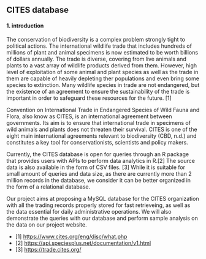 ## CITES database

#### 1. introduction

The conservation of biodiversity is a complex problem strongly tight to political actions. The international wildlife trade that includes hundreds of millions of plant and animal specimens is now estimated to be worth billions of dollars annually. The trade is diverse, covering from live animals and plants to a vast array of wildlife products derived from them. However, high level of exploitation of some animal and plant species as well as the trade in them are capable of heavily depleting ther populations and even bring some species to extinction. Many wildlife species in trade are not endangered, but the existence of an agreement to ensure the sustainability of the trade is important in order to safeguard these resources for the future. [1]

Convention on International Trade in Endangered Species of Wild Fauna and Flora, also know as CITES, is an international agreement between governments. Its aim is to ensure that international trade in specimens of wild animals and plants does not threaten their survival. CITES is one of the eight main international agreements relevant to biodiversity (CBD, n.d.) and constitutes a key tool for conservationists, scientists and policy makers.

Currently, the CITES database is open for queries through an R package that provides users with APIs to perform data analytics in R.[2] The source data is also available in the form of CSV files. [3] While it is suitable for small amount of queries and data size, as there are currently more than 2 million records in the database, we consider it can be better organized in the form of a relational database. 

Our project aims at proposing a MySQL database for the CITES organization with all the trading records properly stored for fast retrieveing, as well as the data essential for daily administrative operations. We will also demonstrate the queries with our database and perform sample analysis on the data on our project website.



* [1] https://www.cites.org/eng/disc/what.php
* [2] https://api.speciesplus.net/documentation/v1.html
* [3] https://trade.cites.org/